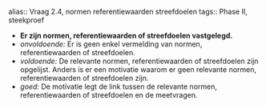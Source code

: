 alias:: Vraag 2.4, normen referentiewaarden streefdoelen
tags:: Phase II, steekproef

- **Er zijn normen, referentiewaarden of streefdoelen vastgelegd.**
- *onvoldoende:* Er is geen enkel vermelding van normen, referentiewaarden of streefdoelen.
- *voldoende:* De relevante normen, referentiewaarden of streefdoelen zijn opgelijst. Anders is er een motivatie waarom er geen relevante normen, referentiewaarden of streefdoelen zijn.
- *goed:* De motivatie legt de link tussen de relevante normen, referentiewaarden of streefdoelen en de meetvragen.